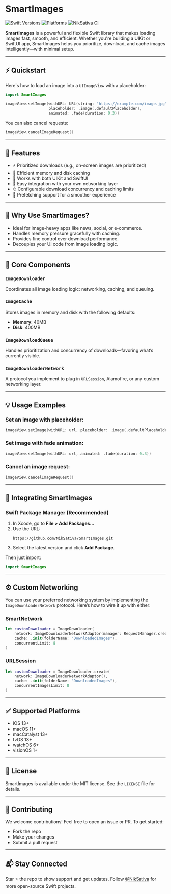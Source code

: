 # SmartImages

[![Swift Versions](https://img.shields.io/endpoint?url=https%3A%2F%2Fswiftpackageindex.com%2Fapi%2Fpackages%2FNikSativa%2FSmartImages%2Fbadge%3Ftype%3Dswift-versions)](https://swiftpackageindex.com/NikSativa/SmartImages)
[![Platforms](https://img.shields.io/endpoint?url=https%3A%2F%2Fswiftpackageindex.com%2Fapi%2Fpackages%2FNikSativa%2FSmartImages%2Fbadge%3Ftype%3Dplatforms)](https://swiftpackageindex.com/NikSativa/SmartImages)
[![NikSativa CI](https://github.com/NikSativa/SmartImages/actions/workflows/swift_macos.yml/badge.svg)](https://github.com/NikSativa/SmartImages/actions/workflows/swift_macos.yml)

**SmartImages** is a powerful and flexible Swift library that makes loading images fast, smooth, and efficient. Whether you're building a UIKit or SwiftUI app, SmartImages helps you prioritize, download, and cache images intelligently—with minimal setup.

---

## ⚡ Quickstart

Here's how to load an image into a `UIImageView` with a placeholder:

```swift
import SmartImages

imageView.setImage(withURL: URL(string: "https://example.com/image.jpg")!,
                   placeholder: .image(.defaultPlaceholder),
                   animated: .fade(duration: 0.3))
```

You can also cancel requests:
```swift
imageView.cancelImageRequest()
```

---

## 🚀 Features

- ⚡ Prioritized downloads (e.g., on-screen images are prioritized)
- 🧠 Efficient memory and disk caching
- 📱 Works with both UIKit and SwiftUI
- 🔧 Easy integration with your own networking layer
- ⏱ Configurable download concurrency and caching limits
- 🔄 Prefetching support for a smoother experience

---

## 🎯 Why Use SmartImages?

- Ideal for image-heavy apps like news, social, or e-commerce.
- Handles memory pressure gracefully with caching.
- Provides fine control over download performance.
- Decouples your UI code from image loading logic.

---

## 🧰 Core Components

### `ImageDownloader`
Coordinates all image loading logic: networking, caching, and queuing.

### `ImageCache`
Stores images in memory and disk with the following defaults:
- **Memory**: 40MB
- **Disk**: 400MB

### `ImageDownloadQueue`
Handles prioritization and concurrency of downloads—favoring what’s currently visible.

### `ImageDownloaderNetwork`
A protocol you implement to plug in `URLSession`, Alamofire, or any custom networking layer.

---

## 💡 Usage Examples

### Set an image with placeholder:
```swift
imageView.setImage(withURL: url, placeholder: .image(.defaultPlaceholder))
```

### Set image with fade animation:
```swift
imageView.setImage(withURL: url, animated: .fade(duration: 0.3))
```

### Cancel an image request:
```swift
imageView.cancelImageRequest()
```

---

## 🧩 Integrating SmartImages

### Swift Package Manager (Recommended)
1. In Xcode, go to **File > Add Packages...**
2. Use the URL:
   ```
   https://github.com/NikSativa/SmartImages.git
   ```
3. Select the latest version and click **Add Package**.

Then just import:
```swift
import SmartImages
```

---

## ⚙️ Custom Networking

You can use your preferred networking system by implementing the `ImageDownloaderNetwork` protocol. Here’s how to wire it up with either:

### SmartNetwork
```swift
let customDownloader = ImageDownloader(
    network: ImageDownloaderNetworkAdaptor(manager: RequestManager.create()),
    cache: .init(folderName: "DownloadedImages"),
    concurrentLimit: 8
)
```

### URLSession
```swift
let customDownloader = ImageDownloader.create(
    network: ImageDownloaderNetworkAdaptor(),
    cache: .init(folderName: "DownloadedImages"),
    concurrentImagesLimit: 8
)
```

---

## ✅ Supported Platforms

- iOS 13+
- macOS 11+
- macCatalyst 13+
- tvOS 13+
- watchOS 6+
- visionOS 1+

---

## 📄 License

SmartImages is available under the MIT license. See the `LICENSE` file for details.

---

## 🙌 Contributing

We welcome contributions! Feel free to open an issue or PR. To get started:

- Fork the repo
- Make your changes
- Submit a pull request

---

## 📬 Stay Connected

Star ⭐️ the repo to show support and get updates. Follow [@NikSativa](https://github.com/NikSativa) for more open-source Swift projects.
